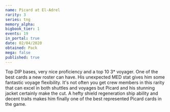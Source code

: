```yaml
---
name: Picard at El-Adrel
rarity: 3
series: tng
memory_alpha:
bigbook_tier: 1
events: 19
in_portal: true
date: 02/04/2020
obtained: Pack
mega: false
published: true
---
```


Top DIP bases, very nice proficiency and a top 10 3* voyager. One of the best cards a new roster can have. His unexpected MED stat gives him some fantastic voyage flexibility. It's not often you get crew members in this rarity that can excel in both shuttles and voyages but Picard and his stunning jacket certainly make the cut. A hefty shield regeneration ship ability and decent traits makes him finally one of the best represented Picard cards in the game.
